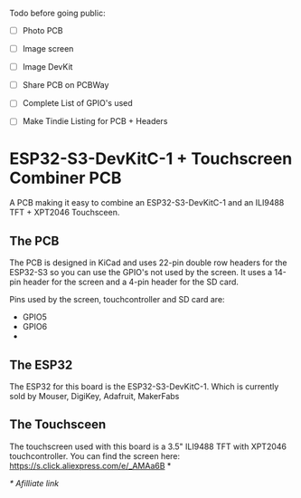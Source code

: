 Todo before going public:

- [ ] Photo PCB
- [ ] Image screen
- [ ] Image DevKit
- [ ] Share PCB on PCBWay
- [ ] Complete List of GPIO's used
- [ ] Make Tindie Listing for PCB + Headers


# ESP32-S3-DevKitC-1 + Touchscreen Combiner PCB
A PCB making it easy to combine an ESP32-S3-DevKitC-1 and an ILI9488 TFT + XPT2046 Touchsceen.

## The PCB

The PCB is designed in KiCad and uses 22-pin double row headers for the ESP32-S3 so you can use the GPIO's not used by the screen. It uses a 14-pin header for the screen and a 4-pin header for the SD card.

Pins used by the screen, touchcontroller and SD card are:

- GPIO5
- GPIO6
- 

## The ESP32

The ESP32 for this board is the ESP32-S3-DevKitC-1. Which is currently sold by Mouser, DigiKey, Adafruit, MakerFabs

## The Touchsceen

The touchscreen used with this board is a 3.5" ILI9488 TFT with XPT2046 touchcontroller. You can find the screen here: https://s.click.aliexpress.com/e/_AMAa6B *

_* Afilliate link_

